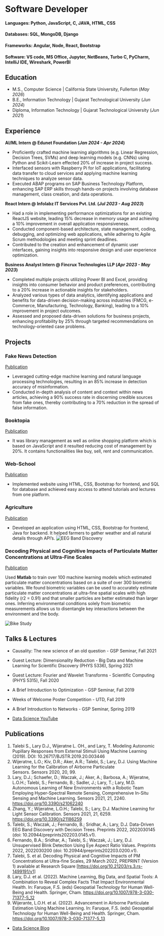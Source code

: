 # Software Developer

#### Languages: Python, JavaScript, C, JAVA, HTML, CSS
#### Databases: SQL, MongoDB, Django
#### Frameworks: Angular, Node, React, Bootstrap
#### Software: VS code, MS Office, Jupyter, NetBeans, Turbo C, PyCharm, IntelliJ IDE, Wireshark, PowerBI


## Education						       		
- M.S., Computer Science	| California State University, Fullerton (_May 2026_)	 			        		
- B.E., Information Technology | Gujarat Technological University (_Jun 2024_)
- Diploma, Information Technology | Gujarat Technological University (_Jun 2021_)

## Experience
**AI/ML Intern @ Edunet Foundation (_Jan 2024 - Apr 2024_)**
- Proficiently crafted machine learning algorithms (e.g. Linear Regression, Decision Trees, SVMs) and deep learning models (e.g. CNNs) using Python and Scikit-Learn effected 20% of increase in project success.
- Interfaced sensors with Raspberry Pi for IoT applications, facilitating data transfer to cloud services and applying machine learning techniques to analyze sensor data.
- Executed ABAP programs on SAP Business Technology Platform, enhancing SAP ERP skills through hands-on projects involving database management, class creation, and data operations.

**React Intern @ Infolabz IT Services Pvt. Ltd.  (_Jul 2023 - Aug 2023_)**
- Had a role in implementing performance optimizations for an existing ReactJS website, leading 15% decrease in memory usage and achieving a 10% improvement in overall application responsiveness.
- Conducted component-based architecture, state management, coding, debugging, and optimizing web applications, while adhering to Agile Scrum methodologies and meeting sprint deadlines.
- Contributed to the creation and enhancement of dynamic user interfaces, gaining insights into responsive design and user experience optimization.

**Business Analyst Intern @ Fincrux Technologies LLP  (_Apr 2023 - May 2023_)**
- Completed multiple projects utilizing Power BI and Excel, providing insights into consumer behavior and product preferences, contributing to a 20% increase in actionable insights for stakeholders.
- Analyzed various types of data analytics, identifying applications and benefits for data-driven decision-making across industries (FMCG, e-Commerce, Manufacturing, Technology, Banking), leading to a 10% improvement in project outcomes.
- Assessed and proposed data-driven solutions for business projects, enhancing profitability by 25% through targeted recommendations on technology-oriented case problems.


## Projects
### Fake News Detection
[Publication](https://www.mdpi.com/1424-8220/22/8/3048)

- Leveraged cutting-edge machine learning and natural language processing technologies, resulting in an 85% increase in detection accuracy of misinformation.
- Conducted in-depth analysis of content and context within news articles, achieving a 90% success rate in discerning credible sources from fake ones, thereby contributing to a 70% reduction in the spread of false information.

### Booktopia
[Publication](https://www.mdpi.com/1424-8220/22/8/3048)

- It was library management as well as online shopping platform which is based on JavaScript and it resulted reducing cost of management by 20%. It contains functionalities like buy, sell, rent and communication.

### Web-School
[Publication](https://www.mdpi.com/1424-8220/22/8/3048)

- Implemented website using HTML, CSS, Bootstrap for frontend, and SQL for database and achieved easy access to attend tutorials and lectures from one platform.

### Agriculture
[Publication](https://www.mdpi.com/1424-8220/22/8/3048)

- Developed an application using HTML, CSS, Bootstrap for frontend, Java for backend. It helped farmers to gather weather and all natural details through API’s.
![EEG Band Discovery](/assets/img/eeg_band_discovery.jpeg)

### Decoding Physical and Cognitive Impacts of Particulate Matter Concentrations at Ultra-Fine Scales
[Publication](https://www.mdpi.com/1424-8220/22/11/4240)

Used **Matlab** to train over 100 machine learning models which estimated particulate matter concentrations based on a suite of over 300 biometric variables. We found biometric variables can be used to accurately estimate particulate matter concentrations at ultra-fine spatial scales with high fidelity (r2 = 0.91) and that smaller particles are better estimated than larger ones. Inferring environmental conditions solely from biometric measurements allows us to disentangle key interactions between the environment and the body.

![Bike Study](/assets/img/bike_study.jpeg)

## Talks & Lectures
- Causality: The new science of an old question - GSP Seminar, Fall 2021
- Guest Lecture: Dimensionality Reduction - Big Data and Machine Learning for Scientific Discovery (PHYS 5336), Spring 2021
- Guest Lecture: Fourier and Wavelet Transforms - Scientific Computing (PHYS 5315), Fall 2020
- A Brief Introduction to Optimization - GSP Seminar, Fall 2019
- Weeks of Welcome Poster Competition - UTD, Fall 2019
- A Brief Introduction to Networks - GSP Seminar, Spring 2019

- [Data Science YouTube](https://www.youtube.com/channel/UCa9gErQ9AE5jT2DZLjXBIdA)

## Publications
1. Talebi S., Lary D.J., Wijeratne L. OH., and Lary, T. Modeling Autonomic Pupillary Responses from External Stimuli Using Machine Learning (2019). DOI: 10.26717/BJSTR.2019.20.003446
2. Wijeratne, L.O.; Kiv, D.R.; Aker, A.R.; Talebi, S.; Lary, D.J. Using Machine Learning for the Calibration of Airborne Particulate Sensors. Sensors 2020, 20, 99.
3. Lary, D.J.; Schaefer, D.; Waczak, J.; Aker, A.; Barbosa, A.; Wijeratne, L.O.H.; Talebi, S.; Fernando, B.; Sadler, J.; Lary, T.; Lary, M.D. Autonomous Learning of New Environments with a Robotic Team Employing Hyper-Spectral Remote Sensing, Comprehensive In-Situ Sensing and Machine Learning. Sensors 2021, 21, 2240. https://doi.org/10.3390/s21062240
4. Zhang, Y.; Wijeratne, L.O.H.; Talebi, S.; Lary, D.J. Machine Learning for Light Sensor Calibration. Sensors 2021, 21, 6259. https://doi.org/10.3390/s21186259
5. Talebi, S.; Waczak, J.; Fernando, B.; Sridhar, A.; Lary, D.J. Data-Driven EEG Band Discovery with Decision Trees. Preprints 2022, 2022030145 (doi: 10.20944/preprints202203.0145.v1).
6. Fernando, B.A.; Sridhar, A.; Talebi, S.; Waczak, J.; Lary, D.J. Unsupervised Blink Detection Using Eye Aspect Ratio Values. Preprints 2022, 2022030200 (doi: 10.20944/preprints202203.0200.v1).
7. Talebi, S. et al. Decoding Physical and Cognitive Impacts of PM Concentrations at Ultra-fine Scales, 29 March 2022, PREPRINT (Version 1) available at Research Square [https://doi.org/10.21203/rs.3.rs-1499191/v1]
8. Lary, D.J. et al. (2022). Machine Learning, Big Data, and Spatial Tools: A Combination to Reveal Complex Facts That Impact Environmental Health. In: Faruque, F.S. (eds) Geospatial Technology for Human Well-Being and Health. Springer, Cham. https://doi.org/10.1007/978-3-030-71377-5_12
9. Wijerante, L.O.H. et al. (2022). Advancement in Airborne Particulate Estimation Using Machine Learning. In: Faruque, F.S. (eds) Geospatial Technology for Human Well-Being and Health. Springer, Cham. https://doi.org/10.1007/978-3-030-71377-5_13

- [Data Science Blog](https://medium.com/@shawhin)
